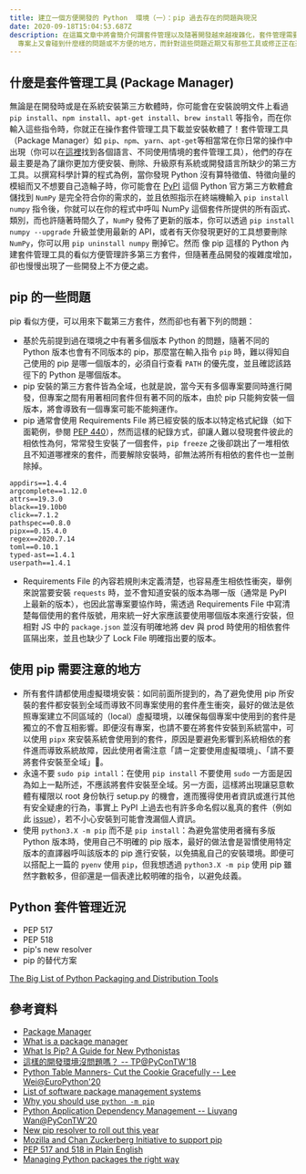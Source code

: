 ```yaml
---
title: 建立一個方便開發的 Python  環境（一）：pip 過去存在的問題與現況
date: 2020-09-18T15:04:53.687Z
description: 在這篇文章中將會簡介何謂套件管理以及隨著開發越來越複雜化，套件管理需要有哪些支援，其中在 Python
  專案上又會碰到什麼樣的問題或不方便的地方，而針對這些問題近期又有那些工具或修正正在進行。
---
```

<!--
- What is a neat dev environment
- what is the difference between pip
- PEP 518 (https://www.python.org/dev/peps/pep-0518/)
- https://medium.com/@grassfedcode/pep-517-and-518-in-plain-english-47208ca8b7a6
- Current Recommended Tools
-->
## 什麼是套件管理工具 (Package Manager)
無論是在開發時或是在系統安裝第三方軟體時，你可能會在安裝說明文件上看過 `pip install`、`npm install`、`apt-get install`、`brew install` 等指令，而在你輸入這些指令時，你就正在操作套件管理工具下載並安裝軟體了！套件管理工具（Package Manager）如 `pip`、`npm`、`yarn`、`apt-get`等相當常在你日常的操作中出現（你可以在[這裡](https://en.wikipedia.org/wiki/List_of_software_package_management_systems)找到各個語言、不同使用情境的套件管理工具），他們的存在最主要是為了讓你更加方便安裝、刪除、升級原有系統或開發語言所缺少的第三方工具。以撰寫科學計算的程式為例，當你發現 Python 沒有算特徵值、特徵向量的模組而又不想要自己造輪子時，你可能會在 [PyPI](https://pypi.org/) 這個 Python 官方第三方軟體倉儲找到 `NumPy` 是完全符合你的需求的，並且依照指示在終端機輸入 `pip install numpy` 指令後，你就可以在你的程式中呼叫 NumPy 這個套件所提供的所有函式、類別，而也許隨著時間久了，`NumPy` 發佈了更新的版本，你可以透過 `pip install numpy --upgrade` 升級並使用最新的 API，或者有天你發現更好的工具想要刪除 `NumPy`，你可以用 `pip uninstall numpy` 刪掉它。然而 像 pip 這樣的 Python 內建套件管理工具的看似方便管理許多第三方套件，但隨著產品開發的複雜度增加，卻也慢慢出現了一些開發上不方便之處。
## pip 的一些問題

pip 看似方便，可以用來下載第三方套件，然而卻也有著下列的問題：
- 基於先前提到過在環境之中有著多個版本 Python 的問題，隨著不同的 Python 版本也會有不同版本的 pip，那麼當在輸入指令 `pip` 時，難以得知自己使用的 pip 是哪一個版本的，必須自行查看 `PATH` 的優先度，並且確認該路徑下的 Python 是哪個版本。
- pip 安裝的第三方套件皆為全域，也就是說，當今天有多個專案要同時進行開發，但專案之間有用著相同套件但有著不同的版本，由於 pip 只能夠安裝一個版本，將會導致有一個專案可能不能夠運作。
- pip 通常會使用 Requirements File 將已經安裝的版本以特定格式紀錄（如下面範例，參閱 [PEP 440](https://www.python.org/dev/peps/pep-0440/)），然而這樣的紀錄方式，卻讓人難以發現套件彼此的相依性為何，常常發生安裝了一個套件，`pip freeze` 之後卻跳出了一堆相依且不知道哪裡來的套件，而要解除安裝時，卻無法將所有相依的套件也一並刪除掉。
```
appdirs==1.4.4
argcomplete==1.12.0
attrs==19.3.0
black==19.10b0
click==7.1.2
pathspec==0.8.0
pipx==0.15.4.0
regex==2020.7.14
toml==0.10.1
typed-ast==1.4.1
userpath==1.4.1
```
- Requirements File 的內容若規則未定義清楚，也容易產生相依性衝突，舉例來說當要安裝 `requests` 時，並不會知道安裝的版本為哪一版（通常是 PyPI 上最新的版本），也因此當專案要協作時，需透過 Requirements File 中寫清楚每個使用的套件版號，用來統一好大家應該要使用哪個版本來進行安裝，但相對 JS 中的 `package.json` 並沒有明確地將 dev 與 prod 時使用的相依套件區隔出來，並且也缺少了 Lock File 明確指出要的版本。


## 使用 pip 需要注意的地方

- 所有套件請都使用虛擬環境安裝：如同前面所提到的，為了避免使用 pip 所安裝的套件都安裝到全域而導致不同專案使用的套件產生衝突，最好的做法是依照專案建立不同區域的（local）虛擬環境，以確保每個專案中使用到的套件是獨立的不會互相影響。即便沒有專案，也請不要在將套件安裝到系統當中，可以使用 `pipx` 來安裝系統會使用到的套件，原因是要避免影響到系統相依的套件進而導致系統故障，因此使用者需注意「請ㄧ定要使用虛擬環境」、「請不要將套件安裝至全域」。
- 永遠不要 `sudo pip intall`：在使用 `pip install` 不要使用 `sudo` 一方面是因為如上一點所述，不應該將套件安裝至全域。另一方面，這樣將出現讓惡意軟體有權限以 root 身份執行 setup.py 的機會，進而獲得使用者資訊或進行其他有安全疑慮的行為，事實上 PyPI 上過去也有許多命名假以亂真的套件（例如此 [issue](https://github.com/pypa/warehouse/issues/3948)），若不小心安裝到可能會洩漏個人資訊。
- 使用 `python3.X -m pip` 而不是 `pip install`：為避免當使用者擁有多版 Python 版本時，使用自己不明確的 pip 版本，最好的做法會是習慣使用特定版本的直譯器呼叫該版本的 pip 進行安裝，以免搞亂自己的安裝環境。即便可以搭配上一篇的 `pyenv` 使用 `pip`，但我想透過 `python3.X -m pip` 使用 pip 雖然字數較多，但卻還是一個表達比較明確的指令，以避免歧義。

## Python 套件管理近況

- PEP 517
- PEP 518
- pip's new resolver
- pip 的替代方案

[The Big List of Python Packaging and Distribution Tools](https://grassfedcode.com/python-packaging/)



## 參考資料
- [Package Manager](https://en.wikipedia.org/wiki/Package_manager#Front-ends_for_locally_compiled_packages)
- [What is a package manager](https://web.archive.org/web/20171017151526/http://aptitude.alioth.debian.org/doc/en/pr01s02.html)
- [What Is Pip? A Guide for New Pythonistas](https://realpython.com/what-is-pip/)
- [這樣的開發環境沒問題嗎？ -- TP@PyConTW'18](https://speakerdeck.com/uranusjr/zhe-yang-de-kai-fa-huan-jing-mei-wen-ti-ma)
- [Python Table Manners- Cut the Cookie Gracefully -- Lee Wei@EuroPython'20](https://speakerdeck.com/leew/python-table-manners-cut-the-cookie-gracefully-at-euro-python-2020)
- [List of software package management systems](https://en.wikipedia.org/wiki/List_of_software_package_management_systems)
- [Why you should use `python -m pip`](https://snarky.ca/why-you-should-use-python-m-pip/)
- [Python Application Dependency Management -- Liuyang Wan@PyConTW'20](https://drive.google.com/file/d/1AZoWKI3OQfpFETD2NoT6C9spanrsrOSG/view)
- [New pip resolver to roll out this year](https://pyfound.blogspot.com/2020/03/new-pip-resolver-to-roll-out-this-year.html)
- [Mozilla and Chan Zuckerberg Initiative to support pip](https://pyfound.blogspot.com/2019/12/moss-czi-support-pip.html)
- [PEP 517 and 518 in Plain English](https://medium.com/@grassfedcode/pep-517-and-518-in-plain-english-47208ca8b7a6)
- [Managing Python packages the right way](https://opensource.com/article/19/4/managing-python-packages)